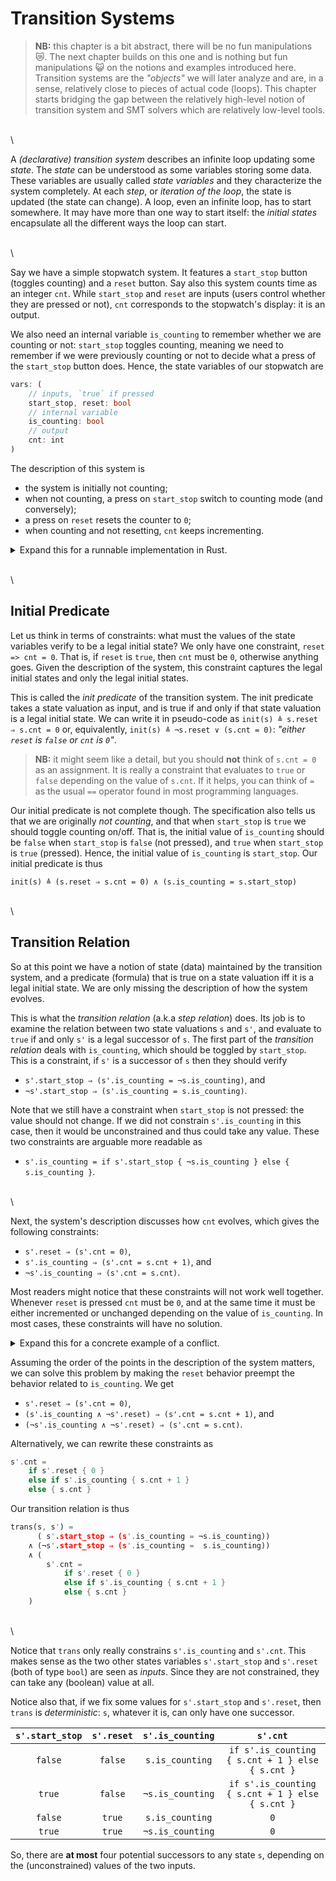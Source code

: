 # Transition Systems

> **NB:** this chapter is a bit abstract, there will be no fun manipulations 😿. The next chapter
> builds on this one and is nothing but fun manipulations 😺 on the notions and examples introduced
> here. Transition systems are the *"objects"* we will later analyze and are, in a sense,
> relatively close to pieces of actual code (loops). This chapter starts bridging the gap between
> the relatively high-level notion of transition system and SMT solvers which are relatively
> low-level tools.

\
\

A *(declarative) transition system* describes an infinite loop updating some *state*. The *state*
can be understood as some variables storing some data. These variables are usually called *state
variables* and they characterize the system completely. At each *step*, or *iteration of the loop*,
the state is updated (the state can change). A loop, even an infinite loop, has to start somewhere.
It may have more than one way to start itself: the *initial states* encapsulate all the different
ways the loop can start.

\
\

Say we have a simple stopwatch system. It features a `start_stop` button (toggles counting) and a
`reset` button. Say also this system counts time as an integer `cnt`. While `start_stop` and
`reset` are inputs (users control whether they are pressed or not), `cnt` corresponds to the
stopwatch's display: it is an output.

We also need an internal variable `is_counting` to remember whether we are counting or not:
`start_stop` toggles counting, meaning we need to remember if we were previously counting or not to
decide what a press of the `start_stop` button does. Hence, the state variables of our stopwatch are

```rust ,no_run,compile_fail
vars: (
	// inputs, `true` if pressed
	start_stop, reset: bool
	// internal variable
	is_counting: bool
	// output
	cnt: int
)
```

The description of this system is

- the system is initially not counting;
- when not counting, a press on `start_stop` switch to counting mode (and conversely);
- a press on `reset` resets the counter to `0`;
- when counting and not resetting, `cnt` keeps incrementing.

<details>
	<summary>Expand this for a runnable implementation in Rust.</summary>

```rust ,editable
{{ #include code/sw_1.rs }}
```

</details>

\
\

## Initial Predicate

Let us think in terms of constraints: what must the values of the state variables verify to be a
legal initial state? We only have one constraint, `reset => cnt = 0`. That is, if `reset` is
`true`, then `cnt` must be `0`, otherwise anything goes. Given the description of the system, this
constraint captures the legal initial states and only the legal initial states.

This is called the *init predicate* of the transition system. The init predicate takes a state
valuation as input, and is true if and only if that state valuation is a legal initial state. We
can write it in pseudo-code as `init(s) ≜ s.reset ⇒ s.cnt = 0` or, equivalently, `init(s) ≜
¬s.reset ∨ (s.cnt = 0)`: *"either `reset` is `false` or `cnt` is `0`"*.

> **NB:** it might seem like a detail, but you should **not** think of `s.cnt = 0` as an
> assignment. It is really a constraint that evaluates to `true` or `false` depending on the value
> of `s.cnt`. If it helps, you can think of `=` as the usual `==` operator found in most
> programming languages.

Our initial predicate is not complete though. The specification also tells us that we are
originally *not counting*, and that when `start_stop` is `true` we should toggle counting on/off.
That is, the initial value of `is_counting` should be `false` when `start_stop` is `false` (not
pressed), and `true` when `start_stop` is `true` (pressed). Hence, the initial value of
`is_counting` is `start_stop`. Our initial predicate is thus

```text
init(s) ≜ (s.reset ⇒ s.cnt = 0) ∧ (s.is_counting = s.start_stop)
```

\
\

## Transition Relation

So at this point we have a notion of state (data) maintained by the transition system, and a
predicate (formula) that is true on a state valuation iff it is a legal initial state. We are only
missing the description of how the system evolves.

This is what the *transition relation* (a.k.a *step relation*) does. Its job is to examine the
relation between two state valuations `s` and `s'`, and evaluate to `true` if and only `s'` is a
legal successor of `s`. The first part of the *transition relation* deals with `is_counting`, which
should be toggled by `start_stop`. This is a constraint, if `s'` is a successor of `s` then they
should verify

- `s'.start_stop ⇒ (s'.is_counting = ¬s.is_counting)`, and
- `¬s'.start_stop ⇒ (s'.is_counting = s.is_counting)`.


Note that we still have a constraint when `start_stop` is not pressed: the value should not change.
If we did not constrain `s'.is_counting` in this case, then it would be unconstrained and thus
could take any value. These two constraints are arguable more readable as

- `s'.is_counting = if s'.start_stop { ¬s.is_counting } else { s.is_counting }`.

\
\

Next, the system's description discusses how `cnt` evolves, which gives the following constraints:

- `s'.reset ⇒ (s'.cnt = 0)`,
- `s'.is_counting ⇒ (s'.cnt = s.cnt + 1)`, and
- `¬s'.is_counting ⇒ (s'.cnt = s.cnt)`.

Most readers might notice that these constraints will not work well together. Whenever `reset` is
pressed `cnt` must be `0`, and at the same time it must be either incremented or unchanged
depending on the value of `is_counting`. In most cases, these constraints will have no solution.

<details>
	<summary>Expand this for a concrete example of a conflict.</summary>

> Say `s.cnt = 1`, and both `s'.reset` and `s'.is_counting` are `true`. Then by the first
> constraint, we must have `s'.cnt = 0`; by the second constraint, we must also have `s'.cnt = 2`.
> Hence, both constraints are in conflict and, together, they are unsatisfiable.

</details>

Assuming the order of the points in the description of the system matters, we can solve this problem
by making the `reset` behavior preempt the behavior related to `is_counting`. We get

- `s'.reset ⇒ (s'.cnt = 0)`,
- `(s'.is_counting ∧ ¬s'.reset) ⇒ (s'.cnt = s.cnt + 1)`, and
- `(¬s'.is_counting ∧ ¬s'.reset) ⇒ (s'.cnt = s.cnt)`.

Alternatively, we can rewrite these constraints as

```rust ,compile_fail,no_run
s'.cnt =
	if s'.reset { 0 }
	else if s'.is_counting { s.cnt + 1 }
	else { s.cnt }
```

Our transition relation is thus

```rust ,compile_fail,no_run
trans(s, s') =
	  ( s'.start_stop ⇒ (s'.is_counting = ¬s.is_counting))
	∧ (¬s'.start_stop ⇒ (s'.is_counting =  s.is_counting))
	∧ (
		s'.cnt =
			if s'.reset { 0 }
			else if s'.is_counting { s.cnt + 1 }
			else { s.cnt }
	)
```

\
\

Notice that `trans` only really constrains `s'.is_counting` and `s'.cnt`. This makes sense as the
two other states variables `s'.start_stop` and `s'.reset` (both of type `bool`) are seen as
*inputs*. Since they are not constrained, they can take any (boolean) value at all.

Notice also that, if we fix some values for `s'.start_stop` and `s'.reset`, then `trans` is
*deterministic*: `s`, whatever it is, can only have one successor.

| `s'.start_stop` | `s'.reset` | `s'.is_counting` | `s'.cnt` |
|:---:|:---:|:---:|:---:|
| `false` | `false` | `s.is_counting` | `if s'.is_counting { s.cnt + 1 } else { s.cnt }` |
| `true` | `false` | `¬s.is_counting` | `if s'.is_counting { s.cnt + 1 } else { s.cnt }` |
| `false` | `true` | `s.is_counting` | `0` |
| `true` | `true` | `¬s.is_counting` | `0` |

So, there are **at most** four potential successors to any state `s`, depending on the
(unconstrained) values of the two inputs.
